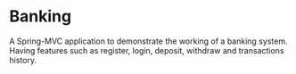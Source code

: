# Banking

A Spring-MVC application to demonstrate the working of a banking system. Having features such as register, login, deposit, withdraw and transactions history.
